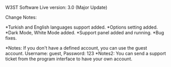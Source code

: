 W3ST Software
Live version: 3.0 (Major Update)

Change Notes:

*Turkish and English languages support added.
*Options setting added.
*Dark Mode, White Mode added.
*Support panel added and running.
*Bug fixes.

*Notes: If you don't have a defined account, you can use the guest account. Username: guest, Password: 123
*Notes2: You can send a support ticket from the program interface to have your own account.
